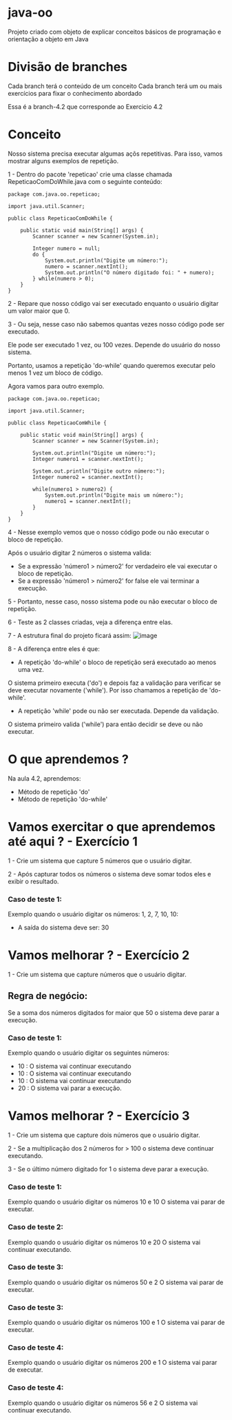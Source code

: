 # java-oo
Projeto criado com objeto de explicar conceitos básicos de programação e orientação a objeto em Java

# Divisão de branches
Cada branch terá o conteúdo de um conceito
Cada branch terá um ou mais exercícios para fixar o conhecimento abordado

Essa é a branch-4.2 que corresponde ao Exercicio 4.2

# Conceito
Nosso sistema precisa executar algumas açõs repetitivas.
Para isso, vamos mostrar alguns exemplos de repetição.

1 - Dentro do pacote 'repeticao' crie uma classe chamada RepeticaoComDoWhile.java com o seguinte conteúdo:

```
package com.java.oo.repeticao;

import java.util.Scanner;

public class RepeticaoComDoWhile {

    public static void main(String[] args) {
        Scanner scanner = new Scanner(System.in);

        Integer numero = null;
        do {
            System.out.println("Digite um número:");
            numero = scanner.nextInt();
            System.out.println("O número digitado foi: " + numero);
        } while(numero > 0);
    }
}
```

2 - Repare que nosso código vai ser executado enquanto o usuário digitar um valor maior que 0.

3 - Ou seja, nesse caso não sabemos quantas vezes nosso código pode ser executado.

Ele pode ser executado 1 vez, ou 100 vezes. Depende do usuário do nosso sistema.

Portanto, usamos a repetição 'do-while' quando queremos executar pelo menos 1 vez um bloco de código.


Agora vamos para outro exemplo.

```
package com.java.oo.repeticao;

import java.util.Scanner;

public class RepeticaoComWhile {

    public static void main(String[] args) {
        Scanner scanner = new Scanner(System.in);

        System.out.println("Digite um número:");
        Integer numero1 = scanner.nextInt();

        System.out.println("Digite outro número:");
        Integer numero2 = scanner.nextInt();
        
        while(numero1 > numero2) {
            System.out.println("Digite mais um número:");
            numero1 = scanner.nextInt();
        }
    }
}
```
 
 4 - Nesse exemplo vemos que o nosso código pode ou não executar o bloco de repetição.
 
 Após o usuário digitar 2 números o sistema valida:
 
 - Se a expressão 'número1 > número2' for verdadeiro ele vai executar o bloco de repetição.
 - Se a expressão 'número1 > número2' for false ele vai terminar a execução.
 
 
 5 - Portanto, nesse caso, nosso sistema pode ou não executar o bloco de repetição.
 
 6 - Teste as 2 classes criadas, veja a diferença entre elas.
 
 7 - A estrutura final do projeto ficará assim:
 ![image](https://user-images.githubusercontent.com/22084402/154383713-a79ad2cc-54ad-4815-a10b-a4d3aab19e55.png)
 
 8 - A diferença entre eles é que:
 - A repetição 'do-while' o bloco de repetição será executado ao menos uma vez.
 
 O sistema primeiro executa ('do') e depois faz a validação para verificar se deve executar novamente ('while').
 Por isso chamamos a repetição de 'do-while'.
 
 
 - A repetição 'while' pode ou não ser executada. Depende da validação.
 
 O sistema primeiro valida ('while') para então decidir se deve ou não executar.
 
 
# O que aprendemos ?

Na aula 4.2, aprendemos:
- Método de repetição 'do'
- Método de repetição 'do-while'

# Vamos exercitar o que aprendemos até aqui ? - Exercício 1

1 - Crie um sistema que capture 5 números que o usuário digitar.

2 - Após capturar todos os números o sistema deve somar todos eles e exibir o resultado.

### Caso de teste 1:
Exemplo quando o usuário digitar os números: 1, 2, 7, 10, 10:

- A saída do sistema deve ser: 30

# Vamos melhorar ? - Exercício 2

1 - Crie um sistema que capture números que o usuário digitar.

## Regra de negócio:
Se a soma dos números digitados for maior que 50 o sistema deve parar a execução.

 ### Caso de teste 1: 
 
Exemplo quando o usuário digitar os seguintes números: 
- 10  : O sistema vai continuar executando
- 10  : O sistema vai continuar executando
- 10  : O sistema vai continuar executando
- 20  : O sistema vai parar a execução.


# Vamos melhorar ? - Exercício 3
1 - Crie um sistema que capture dois números que o usuário digitar.

2 - Se a multiplicação dos 2 números for > 100 o sistema deve continuar executando.

3 - Se o último número digitado for 1 o sistema deve parar a execução.

### Caso de teste 1: 
 Exemplo quando o usuário digitar os números 10 e 10 
 O sistema vai parar de executar.
 
### Caso de teste 2: 
  Exemplo quando o usuário digitar os números 10 e 20 
  O sistema vai continuar executando.
  
### Caso de teste 3: 
  Exemplo quando o usuário digitar os números 50 e 2 
  O sistema vai parar de executar.
  
### Caso de teste 3: 
  Exemplo quando o usuário digitar os números 100 e 1 
  O sistema vai parar de executar.
  
### Caso de teste 4: 
  Exemplo quando o usuário digitar os números 200 e 1 
  O sistema vai parar de executar.
  
### Caso de teste 4: 
  Exemplo quando o usuário digitar os números 56 e 2 
  O sistema vai continuar executando.
